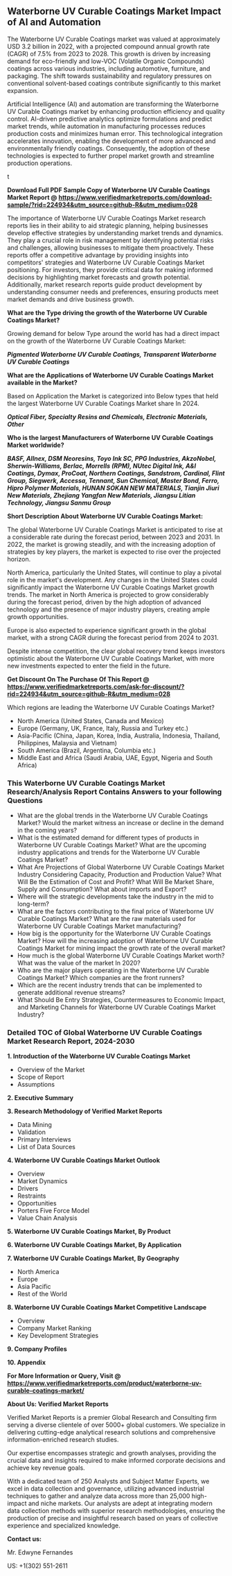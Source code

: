 <h2>Waterborne UV Curable Coatings Market Impact of AI and Automation</h2><p>The Waterborne UV Curable Coatings market was valued at approximately USD 3.2 billion in 2022, with a projected compound annual growth rate (CAGR) of 7.5% from 2023 to 2028. This growth is driven by increasing demand for eco-friendly and low-VOC (Volatile Organic Compounds) coatings across various industries, including automotive, furniture, and packaging. The shift towards sustainability and regulatory pressures on conventional solvent-based coatings contribute significantly to this market expansion.</p><p>Artificial Intelligence (AI) and automation are transforming the Waterborne UV Curable Coatings market by enhancing production efficiency and quality control. AI-driven predictive analytics optimize formulations and predict market trends, while automation in manufacturing processes reduces production costs and minimizes human error. This technological integration accelerates innovation, enabling the development of more advanced and environmentally friendly coatings. Consequently, the adoption of these technologies is expected to further propel market growth and streamline production operations.</p>t</p><p id="" class=""><strong>Download Full PDF Sample Copy of Waterborne UV Curable Coatings Market Report @ <a href="https://www.verifiedmarketreports.com/download-sample/?rid=224934&utm_source=github-R&utm_medium=028" target="_blank">https://www.verifiedmarketreports.com/download-sample/?rid=224934&utm_source=github-R&utm_medium=028</a></strong></p><p>The importance of&nbsp;Waterborne UV Curable Coatings Market research reports lies in their ability to aid strategic planning, helping businesses develop effective strategies by understanding market trends and dynamics. They play a crucial role in risk management by identifying potential risks and challenges, allowing businesses to mitigate them proactively. These reports offer a competitive advantage by providing insights into competitors' strategies and Waterborne UV Curable Coatings Market positioning. For investors, they provide critical data for making informed decisions by highlighting market forecasts and growth potential. Additionally, market research reports guide product development by understanding consumer needs and preferences, ensuring products meet market demands and drive business growth.</p><p><strong>What are the&nbsp;Type driving the growth of the Waterborne UV Curable Coatings Market?</strong></p><p id="" class="">Growing demand for below Type around the world has had a direct impact on the growth of the Waterborne UV Curable Coatings Market:</p><em><strong>Pigmented Waterborne UV Curable Coatings, Transparent Waterborne UV Curable Coatings</strong></em></p><strong>What are the&nbsp;Applications&nbsp;of Waterborne UV Curable Coatings Market available in the Market?</strong></p><p id="" class="">Based on Application the Market is categorized into Below types that held the largest Waterborne UV Curable Coatings Market share In 2024.</p><em><strong>Optical Fiber, Specialty Resins and Chemicals, Electronic Materials, Other</strong></em></p><strong>Who is the largest Manufacturers of Waterborne UV Curable Coatings Market worldwide?</strong></p><p><em><strong>BASF, Allnex, DSM Neoresins, Toyo Ink SC, PPG Industries, AkzoNobel, Sherwin-Williams, Berlac, Morrells (RPM), NUtec Digital Ink, A&I Coatings, Dymax, ProCoat, Northern Coatings, Sandstrom, Cardinal, Flint Group, Siegwerk, Accessa, Tennant, Sun Chemical, Master Bond, Ferro, Hipro Polymer Materials, HUNAN SOKAN NEW MATERIALS, Tianjin Jiuri New Materials, Zhejiang Yangfan New Materials, Jiangsu Litian Technology, Jiangsu Sanmu Group</strong></em></p><p id="" class=""><strong>Short Description About Waterborne UV Curable Coatings Market:</strong></p><p>The global Waterborne UV Curable Coatings Market is anticipated to rise at a considerable rate during the forecast period, between 2023 and 2031. In 2022, the market is growing steadily, and with the increasing adoption of strategies by key players, the market is expected to rise over the projected horizon.</p><p>North America, particularly the United States, will continue to play a pivotal role in the market's development. Any changes in the United States could significantly impact the Waterborne UV Curable Coatings Market growth trends. The market in North America is projected to grow considerably during the forecast period, driven by the high adoption of advanced technology and the presence of major industry players, creating ample growth opportunities.</p><p>Europe is also expected to experience significant growth in the global market, with a strong CAGR during the forecast period from 2024 to 2031.</p><p>Despite intense competition, the clear global recovery trend keeps investors optimistic about the Waterborne UV Curable Coatings Market, with more new investments expected to enter the field in the future.</p><p id="" class=""><strong>Get Discount On The Purchase Of This Report @ <a href="https://www.verifiedmarketreports.com/ask-for-discount/?rid=224934&utm_source=github-R&utm_medium=028" target="_blank">https://www.verifiedmarketreports.com/ask-for-discount/?rid=224934&utm_source=github-R&utm_medium=028</a></strong></p>Which regions are leading the Waterborne UV Curable Coatings Market?</p><ul><li>North America (United States, Canada and Mexico)</li><li>Europe (Germany, UK, France, Italy, Russia and Turkey etc.)</li><li>Asia-Pacific (China, Japan, Korea, India, Australia, Indonesia, Thailand, Philippines, Malaysia and Vietnam)</li><li>South America (Brazil, Argentina, Columbia etc.)</li><li>Middle East and Africa (Saudi Arabia, UAE, Egypt, Nigeria and South Africa)</li></ul><h3 id="" class="">This Waterborne UV Curable Coatings Market Research/Analysis Report Contains Answers to your following Questions</h3><ul><li>What are the global trends in the Waterborne UV Curable Coatings Market? Would the market witness an increase or decline in the demand in the coming years?</li><li>What is the estimated demand for different types of products in Waterborne UV Curable Coatings Market? What are the upcoming industry applications and trends for the Waterborne UV Curable Coatings Market?</li><li>What Are Projections of Global Waterborne UV Curable Coatings Market Industry Considering Capacity, Production and Production Value? What Will Be the Estimation of Cost and Profit? What Will Be Market Share, Supply and Consumption? What about imports and Export?</li><li>Where will the strategic developments take the industry in the mid to long-term?</li><li>What are the factors contributing to the final price of Waterborne UV Curable Coatings Market? What are the raw materials used for Waterborne UV Curable Coatings Market manufacturing?</li><li>How big is the opportunity for the Waterborne UV Curable Coatings Market? How will the increasing adoption of Waterborne UV Curable Coatings Market for mining impact the growth rate of the overall market?</li><li>How much is the global Waterborne UV Curable Coatings Market worth? What was the value of the market In 2020?</li><li>Who are the major players operating in the Waterborne UV Curable Coatings Market? Which companies are the front runners?</li><li>Which are the recent industry trends that can be implemented to generate additional revenue streams?</li><li>What Should Be Entry Strategies, Countermeasures to Economic Impact, and Marketing Channels for Waterborne UV Curable Coatings Market Industry?</li></ul><h3 id="" class="">Detailed TOC of Global Waterborne UV Curable Coatings Market Research Report, 2024-2030</h3><p id="" class=""><strong>1. Introduction of the Waterborne UV Curable Coatings Market</strong></p><ul><li>Overview of the Market</li><li>Scope of Report</li><li>Assumptions</li></ul><p id="" class=""><strong>2. Executive Summary</strong></p><p id="" class=""><strong>3. Research Methodology of Verified Market Reports</strong></p><ul><li>Data Mining</li><li>Validation</li><li>Primary Interviews</li><li>List of Data Sources</li></ul><p id="" class=""><strong>4. Waterborne UV Curable Coatings Market Outlook</strong></p><ul><li>Overview</li><li>Market Dynamics</li><li>Drivers</li><li>Restraints</li><li>Opportunities</li><li>Porters Five Force Model</li><li>Value Chain Analysis</li></ul><p id="" class=""><strong>5. Waterborne UV Curable Coatings Market, By Product</strong></p><p id="" class=""><strong>6. Waterborne UV Curable Coatings Market, By Application</strong></p><p id="" class=""><strong>7. Waterborne UV Curable Coatings Market, By Geography</strong></p><ul><li>North America</li><li>Europe</li><li>Asia Pacific</li><li>Rest of the World</li></ul><p id="" class=""><strong>8. Waterborne UV Curable Coatings Market Competitive Landscape</strong></p><ul><li>Overview</li><li>Company Market Ranking</li><li>Key Development Strategies</li></ul><p id="" class=""><strong>9. Company Profiles</strong></p><p id="" class=""><strong>10. Appendix</strong></p><p id="" class=""><strong>For More Information or Query, Visit @ <a href="https://www.verifiedmarketreports.com/product/waterborne-uv-curable-coatings-market/" target="_blank">https://www.verifiedmarketreports.com/product/waterborne-uv-curable-coatings-market/</a></strong></p><p id="" class=""><strong>About Us: Verified Market Reports</strong></p><p id="" class="">Verified Market Reports is a premier Global Research and Consulting firm serving a diverse clientele of over 5000+ global customers. We specialize in delivering cutting-edge analytical research solutions and comprehensive information-enriched research studies.</p><p id="" class="">Our expertise encompasses strategic and growth analyses, providing the crucial data and insights required to make informed corporate decisions and achieve key revenue goals.</p><p id="" class="">With a dedicated team of 250 Analysts and Subject Matter Experts, we excel in data collection and governance, utilizing advanced industrial techniques to gather and analyze data across more than 25,000 high-impact and niche markets. Our analysts are adept at integrating modern data collection methods with superior research methodologies, ensuring the production of precise and insightful research based on years of collective experience and specialized knowledge.</p><p id="" class=""><strong>Contact us:</strong></p><p id="" class="">Mr. Edwyne Fernandes</p><p id="" class="">US: +1(302) 551-2611</p>